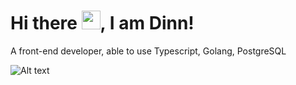 
# Hi there <img src="https://raw.githubusercontent.com/MartinHeinz/MartinHeinz/master/wave.gif" width="30px">, I am Dinn!


A front-end developer, able to use Typescript, Golang, PostgreSQL

![Alt text](https://spotify-recently-played-readme.vercel.app/api?user=31ore7vehztr3tu3vexbgw4rrv3a&count={count})
